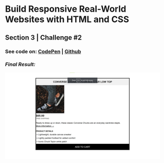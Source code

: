 # Build Responsive Real-World Websites with HTML and CSS

## Section 3 | Challenge #2

### See code on: [CodePen](https://codepen.io/alilosoft/pen/gOeoaye) | [Github](../03-Challenges)

### _Final Result:_

![Result](screenshot.jpg)
